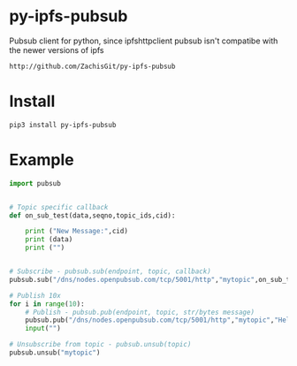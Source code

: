 # py-ipfs-pubsub
Pubsub client for python, since ipfshttpclient pubsub isn't compatibe with the newer versions of ipfs

    http://github.com/ZachisGit/py-ipfs-pubsub

# Install

    pip3 install py-ipfs-pubsub

# Example

```python
import pubsub


# Topic specific callback
def on_sub_test(data,seqno,topic_ids,cid):

	print ("New Message:",cid)
	print (data)
	print ("")


# Subscribe - pubsub.sub(endpoint, topic, callback)
pubsub.sub("/dns/nodes.openpubsub.com/tcp/5001/http","mytopic",on_sub_test)

# Publish 10x
for i in range(10):
	# Publish - pubsub.pub(endpoint, topic, str/bytes message)
	pubsub.pub("/dns/nodes.openpubsub.com/tcp/5001/http","mytopic","Hello World!")
	input("")

# Unsubscribe from topic - pubsub.unsub(topic)
pubsub.unsub("mytopic")
```

